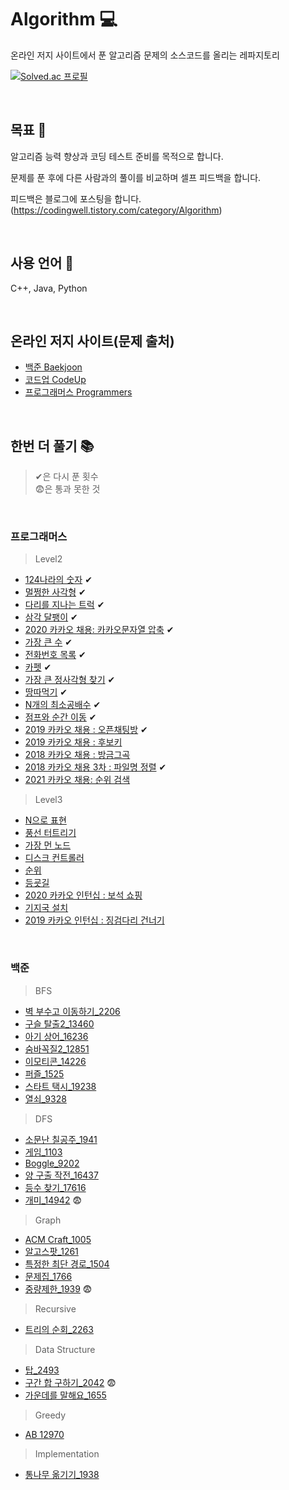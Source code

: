 # Algorithm 💻 
온라인 저지 사이트에서 푼 알고리즘 문제의 소스코드를 올리는 레파지토리

[![Solved.ac
프로필](http://mazassumnida.wtf/api/v2/generate_badge?boj=choijoohee)](https://solved.ac/choijoohee)


<br>

## 목표 🎯
알고리즘 능력 향상과 코딩 테스트 준비를 목적으로 합니다.

문제를 푼 후에 다른 사람과의 풀이를 비교하며 셀프 피드백을 합니다.

피드백은 블로그에 포스팅을 합니다.
(https://codingwell.tistory.com/category/Algorithm)

<br>

## 사용 언어 🔨
C++, Java, Python

<br>

## 온라인 저지 사이트(문제 출처)
- [백준 Baekjoon](https://www.acmicpc.net/)
- [코드업 CodeUp](https://codeup.kr/)
- [프로그래머스 Programmers](https://programmers.co.kr/learn/challenges)


<br>

## 한번 더 풀기 📚

> ✔은 다시 푼 횟수<br>
> 😨은 통과 못한 것

<br>

### 프로그래머스
> Level2
- [124나라의 숫자](https://programmers.co.kr/learn/courses/30/lessons/12899) ✔
- [멀쩡한 사각형](https://programmers.co.kr/learn/courses/30/lessons/62048) ✔
- [다리를 지나는 트럭](https://programmers.co.kr/learn/courses/30/lessons/42583) ✔
- [삼각 달팽이](https://programmers.co.kr/learn/courses/30/lessons/68645) ✔
- [2020 카카오 채용: 카카오문자열 압축](https://programmers.co.kr/learn/courses/30/lessons/60057) ✔
- [가장 큰 수](https://programmers.co.kr/learn/courses/30/lessons/42746) ✔
- [전화번호 목록](https://programmers.co.kr/learn/courses/30/lessons/42577) ✔
- [카펫](https://programmers.co.kr/learn/courses/30/lessons/42842) ✔
- [가장 큰 정사각형 찾기](https://programmers.co.kr/learn/courses/30/lessons/12905) ✔
- [땅따먹기](https://programmers.co.kr/learn/courses/30/lessons/12913) ✔
- [N개의 최소공배수](https://programmers.co.kr/learn/courses/30/lessons/12953) ✔
- [점프와 순간 이동](https://programmers.co.kr/learn/courses/30/lessons/12980) ✔
- [2019 카카오 채용 : 오픈채팅방](https://programmers.co.kr/learn/courses/30/lessons/42888) ✔
- [2019 카카오 채용 : 후보키](https://programmers.co.kr/learn/courses/30/lessons/42890)
- [2018 카카오 채용 : 방금그곡](https://programmers.co.kr/learn/courses/30/lessons/17683)
- [2018 카카오 채용 3차 : 파일명 정렬](https://programmers.co.kr/learn/courses/30/lessons/17686) ✔
- [2021 카카오 채용: 순위 검색](https://programmers.co.kr/learn/courses/30/lessons/72412)


> Level3
- [N으로 표현](https://programmers.co.kr/learn/courses/30/lessons/42895)
- [풍선 터트리기](https://programmers.co.kr/learn/courses/30/lessons/68646)
- [가장 먼 노드](https://programmers.co.kr/learn/courses/30/lessons/49189)
- [디스크 컨트롤러](https://programmers.co.kr/learn/courses/30/lessons/42627)
- [순위](https://programmers.co.kr/learn/courses/30/lessons/49191)
- [등굣길](https://programmers.co.kr/learn/courses/30/lessons/42898)
- [2020 카카오 인턴십 : 보석 쇼핑](https://programmers.co.kr/learn/courses/30/lessons/67258)
- [기지국 설치](https://programmers.co.kr/learn/courses/30/lessons/12979)
- [2019 카카오 인턴십 : 징검다리 건너기](https://programmers.co.kr/learn/courses/30/lessons/64062)

<br>

### 백준
> BFS 
- [벽 부수고 이동하기_2206](https://www.acmicpc.net/problem/2206)
- [구슬 탈출2_13460](https://www.acmicpc.net/problem/13460)
- [아기 상어_16236](https://www.acmicpc.net/problem/16236)
- [숨바꼭질2_12851](https://www.acmicpc.net/problem/12851)
- [이모티콘_14226](https://www.acmicpc.net/problem/14226)
- [퍼즐_1525](https://www.acmicpc.net/problem/1525)
- [스타트 택시_19238](https://www.acmicpc.net/problem/19238)
- [열쇠_9328](https://www.acmicpc.net/problem/9328)

> DFS
- [소문난 칠공주_1941](https://www.acmicpc.net/problem/1941)
- [게임_1103](https://www.acmicpc.net/problem/1103)
- [Boggle_9202](https://www.acmicpc.net/problem/9202)
- [양 구출 작전_16437](https://www.acmicpc.net/problem/16437)
- [등수 찾기_17616](https://www.acmicpc.net/problem/17616)
- [개미_14942](https://www.acmicpc.net/problem/14942) 😨

> Graph
- [ACM Craft_1005](https://www.acmicpc.net/problem/1005)
- [알고스팟_1261](https://www.acmicpc.net/problem/1261)
- [특정한 최단 경로_1504](https://www.acmicpc.net/problem/1504)
- [문제집_1766](https://www.acmicpc.net/problem/1766)
- [중량제한_1939](https://www.acmicpc.net/problem/1939) 😨

> Recursive
- [트리의 순회_2263](https://www.acmicpc.net/problem/2263)

> Data Structure
- [탑_2493](https://www.acmicpc.net/problem/2493)
- [구간 합 구하기_2042](https://www.acmicpc.net/problem/2042) 😨
- [가운데를 말해요_1655](https://www.acmicpc.net/problem/1655)

> Greedy
- [AB 12970](https://www.acmicpc.net/problem/12970)

> Implementation
- [통나무 옮기기_1938](https://www.acmicpc.net/problem/1938)
